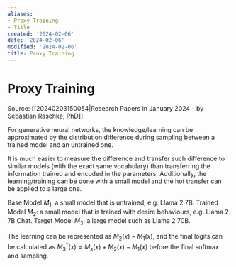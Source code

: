 ```yaml
---
aliases:
- Proxy Training
- Title
created: '2024-02-06'
date: '2024-02-06'
modified: '2024-02-06'
title: Proxy Training
---
```


# Proxy Training

Source: [[20240203150054|Research Papers in January 2024 - by Sebastian Raschka, PhD]]

For generative neural networks, the knowledge/learning can be approximated by the distribution difference during sampling between a trained model and an untrained one.

 It is much easier to measure the difference and transfer such difference to similar models (with the exact same vocabulary) than transferring the information trained and encoded in the parameters. Additionally, the learning/training can be done with a small model and the hot transfer can be applied to a large one.

Base Model $M_1$: a small model that is untrained, e.g. Llama 2 7B.
Trained Model $M_2$: a small model that is trained with desire behaviours, e.g. Llama 2 7B Chat.
Target Model $M_3$: a large model such as Llama 2 70B.

The learning can be represented as $M_2(x) - M_1(x)$, and the final logits can be calculated as $M_3^*(x) = M_s(x) + M_2(x) - M_1(x)$ before the final softmax and sampling.